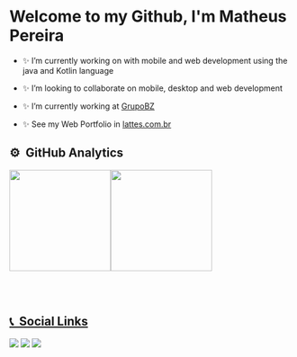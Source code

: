 <h1 align="left">Welcome to my Github, I'm Matheus Pereira</h1>
<p align="left"></p>

- ✨ I’m currently working on with mobile and web development using the java and Kotlin language

- ✨ I’m looking to collaborate on mobile, desktop and web development

- ✨ I’m currently working at [GrupoBZ](https://www.grupobz.com.br/)

- ✨ See my Web Portfolio in [lattes.com.br](http://lattes.cnpq.br/2824633747018760)

## ⚙️ &nbsp;GitHub Analytics

<div>
<a href="https://github.com/MatheusPDS07">
<img height="180em" src="https://github-readme-stats.vercel.app/api/top-langs/?username=MatheusPDS07&layout=compact&langs_count=7&theme=dracula"/><img height="180em" src="https://github-readme-stats.vercel.app/api?username=MatheusPDS07&show_icons=true&theme=dracula&include_all_commits=true&count_private=true"/>
</div>

<br><br>

## 📞 &nbsp;Social Links

<div>
<a href = "mailto:matheuspds327@gmail.com"><img src="https://img.shields.io/badge/Gmail-D14836?style=for-the-badge&logo=gmail&logoColor=white" target="_blank"></a>
<a href="https://www.linkedin.com/in/matheus-pereira-220215221/" target="_blank"><img src="https://img.shields.io/badge/-LinkedIn-%230077B5?style=for-the-badge&logo=linkedin&logoColor=white" target="_blank"></a>
<a href="https://wa.me/5522981066373" target="_blank"><img src="https://img.shields.io/badge/-WHATSAPP-40D031?style=for-the-badge&logo=whatsapp&logoColor=white" target="_blank"/></a>
</div>
